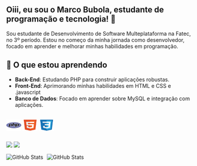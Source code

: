 ## Oiii, eu sou o Marco Bubola, estudante de programação e tecnologia! 🚀

Sou estudante de Desenvolvimento de Software Multeplataforma na Fatec, no 3º período. Estou no começo da minha jornada como desenvolvedor, focado em aprender e melhorar minhas habilidades em programação.

## 🚀 O que estou aprendendo
- **Back-End**: Estudando PHP para construir aplicações robustas.
- **Front-End**: Aprimorando minhas habilidades em HTML e CSS e .javascript
- **Banco de Dados**: Focado em aprender sobre MySQL e integração com aplicações.


<div style="display: inline_block"><br>
    <img align="center" alt="Marco-PHP" height="30" width="40" src="https://raw.githubusercontent.com/devicons/devicon/master/icons/php/php-original.svg">
  <img align="center" alt="Marco-HTML" height="30" width="40" src="https://raw.githubusercontent.com/devicons/devicon/master/icons/html5/html5-original.svg">
  <img align="center" alt="Marco-CSS" height="30" width="40" src="https://raw.githubusercontent.com/devicons/devicon/master/icons/css3/css3-original.svg">
</div>

##

<div>
  <a href="https://www.linkedin.com/in/marco-bubola-899847352/" target="_blank"><img src="https://img.shields.io/badge/-LinkedIn-%230077B5?style=for-the-badge&logo=linkedin&logoColor=white" target="_blank"></a> 
  <a href = "mailto:marcobubola@hotmail.com"><img src="https://img.shields.io/badge/-Gmail-%23333?style=for-the-badge&logo=gmail&logoColor=white" target="_blank"></a>
</div>

<div>
<p>
  <img 
    align="left" 
    alt="GitHub Stats" 
    height="200" 
    style="padding-right: 10px;" 
    src="https://github-readme-stats.vercel.app/api?username=marco-bubola&show_icons=true&theme=tokyonight&include_all_commits=true&locale=pt-br" 
  />

<img 
      align="left" 
      alt="GitHub Stats" 
      height="200" 
      src="https://github-readme-stats.vercel.app/api/top-langs/?username=marco-bubola&theme=tokyonight&layout=compact&custom_title=Tecnologias&langs_count=9" 
  />

</p>
</div>            
